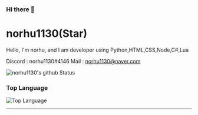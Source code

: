 ### Hi there 👋

# norhu1130(Star)
Hello, I'm norhu, and I am developer using Python,HTML,CSS,Node,C#,Lua

Discord : norhu1130#4146
Mail : [norhu1130@naver.com](mailto:norhu1130@naver.com)

![norhu1130's github Status](https://github-readme-stats.vercel.app/api?username=norhu1130&show_icons=true&theme=tokyonight)
### Top Language
![Top Language](https://github-readme-stats.vercel.app/api/top-langs/?username=norhu1130&theme=tokyonight)<br/>

---


<!--
**norhu1130/norhu1130** is a ✨ _special_ ✨ repository because its `README.md` (this file) appears on your GitHub profile.

Here are some ideas to get you started:

- 🔭 I’m currently working on ...
- 🌱 I’m currently learning ...
- 👯 I’m looking to collaborate on ...
- 🤔 I’m looking for help with ...
- 💬 Ask me about ...
- 📫 How to reach me: ...
- 😄 Pronouns: ...
- ⚡ Fun fact: ...
-->
